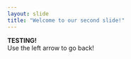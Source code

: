 ```yaml
---
layout: slide
title: "Welcome to our second slide!"
---
```

<b>TESTING!</b><br/>
Use the left arrow to go back!
